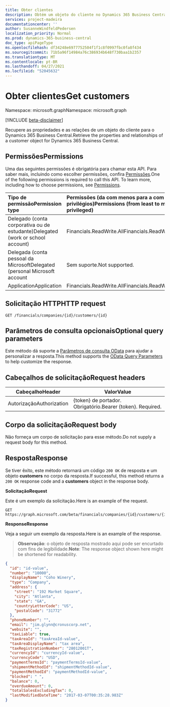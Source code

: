 ```yaml
---
title: Obter clientes
description: Obtém um objeto do cliente no Dynamics 365 Business Central.
services: project-madeira
documentationcenter: ''
author: SusanneWindfeldPedersen
localization_priority: Normal
ms.prod: dynamics-365-business-central
doc_type: apiPageType
ms.openlocfilehash: df34248e6977752504f1f1c8f0997fbc0fa8f434
ms.sourcegitcommit: 71b5a96f14984a76c386934b648f730baa1b2357
ms.translationtype: MT
ms.contentlocale: pt-BR
ms.lasthandoff: 04/27/2021
ms.locfileid: "52045632"
---
```

# <a name="get-customers"></a><span data-ttu-id="89ecc-103">Obter clientes</span><span class="sxs-lookup"><span data-stu-id="89ecc-103">Get customers</span></span>

<span data-ttu-id="89ecc-104">Namespace: microsoft.graph</span><span class="sxs-lookup"><span data-stu-id="89ecc-104">Namespace: microsoft.graph</span></span>

[!INCLUDE [beta-disclaimer](../../includes/beta-disclaimer.md)]

<span data-ttu-id="89ecc-105">Recupere as propriedades e as relações de um objeto do cliente para o Dynamics 365 Business Central.</span><span class="sxs-lookup"><span data-stu-id="89ecc-105">Retrieve the properties and relationships of a customer object for Dynamics 365 Business Central.</span></span>

## <a name="permissions"></a><span data-ttu-id="89ecc-106">Permissões</span><span class="sxs-lookup"><span data-stu-id="89ecc-106">Permissions</span></span>
<span data-ttu-id="89ecc-p101">Uma das seguintes permissões é obrigatória para chamar esta API. Para saber mais, incluindo como escolher permissões, confira [Permissões](/graph/permissions-reference).</span><span class="sxs-lookup"><span data-stu-id="89ecc-p101">One of the following permissions is required to call this API. To learn more, including how to choose permissions, see [Permissions](/graph/permissions-reference).</span></span>

|<span data-ttu-id="89ecc-109">Tipo de permissão</span><span class="sxs-lookup"><span data-stu-id="89ecc-109">Permission type</span></span> |<span data-ttu-id="89ecc-110">Permissões (da com menos para a com mais privilégios)</span><span class="sxs-lookup"><span data-stu-id="89ecc-110">Permissions (from least to most privileged)</span></span>|
|:---------------|:------------------------------------------|
|<span data-ttu-id="89ecc-111">Delegado (conta corporativa ou de estudante)</span><span class="sxs-lookup"><span data-stu-id="89ecc-111">Delegated (work or school account)</span></span>|<span data-ttu-id="89ecc-112">Financials.ReadWrite.All</span><span class="sxs-lookup"><span data-stu-id="89ecc-112">Financials.ReadWrite.All</span></span> |
|<span data-ttu-id="89ecc-113">Delegada (conta pessoal da Microsoft</span><span class="sxs-lookup"><span data-stu-id="89ecc-113">Delegated (personal Microsoft account</span></span>|<span data-ttu-id="89ecc-114">Sem suporte.</span><span class="sxs-lookup"><span data-stu-id="89ecc-114">Not supported.</span></span>|
|<span data-ttu-id="89ecc-115">Application</span><span class="sxs-lookup"><span data-stu-id="89ecc-115">Application</span></span>|<span data-ttu-id="89ecc-116">Financials.ReadWrite.All</span><span class="sxs-lookup"><span data-stu-id="89ecc-116">Financials.ReadWrite.All</span></span>|

## <a name="http-request"></a><span data-ttu-id="89ecc-117">Solicitação HTTP</span><span class="sxs-lookup"><span data-stu-id="89ecc-117">HTTP request</span></span>
```
GET /financials/companies/{id}/customers/{id}
```

## <a name="optional-query-parameters"></a><span data-ttu-id="89ecc-118">Parâmetros de consulta opcionais</span><span class="sxs-lookup"><span data-stu-id="89ecc-118">Optional query parameters</span></span>
<span data-ttu-id="89ecc-119">Este método dá suporte a [Parâmetros de consulta OData](/graph/query-parameters) para ajudar a personalizar a resposta.</span><span class="sxs-lookup"><span data-stu-id="89ecc-119">This method supports the [OData Query Parameters](/graph/query-parameters) to help customize the response.</span></span>

## <a name="request-headers"></a><span data-ttu-id="89ecc-120">Cabeçalhos de solicitação</span><span class="sxs-lookup"><span data-stu-id="89ecc-120">Request headers</span></span>
|<span data-ttu-id="89ecc-121">Cabeçalho</span><span class="sxs-lookup"><span data-stu-id="89ecc-121">Header</span></span>|<span data-ttu-id="89ecc-122">Valor</span><span class="sxs-lookup"><span data-stu-id="89ecc-122">Value</span></span>|
|------|-----|
|<span data-ttu-id="89ecc-123">Autorização</span><span class="sxs-lookup"><span data-stu-id="89ecc-123">Authorization</span></span>  |<span data-ttu-id="89ecc-p102">{token} de portador. Obrigatório.</span><span class="sxs-lookup"><span data-stu-id="89ecc-p102">Bearer {token}. Required.</span></span> |

## <a name="request-body"></a><span data-ttu-id="89ecc-126">Corpo da solicitação</span><span class="sxs-lookup"><span data-stu-id="89ecc-126">Request body</span></span>
<span data-ttu-id="89ecc-127">Não forneça um corpo de solicitação para esse método.</span><span class="sxs-lookup"><span data-stu-id="89ecc-127">Do not supply a request body for this method.</span></span>

## <a name="response"></a><span data-ttu-id="89ecc-128">Resposta</span><span class="sxs-lookup"><span data-stu-id="89ecc-128">Response</span></span>
<span data-ttu-id="89ecc-129">Se tiver êxito, este método retornará um código `200 OK` de resposta e um objeto **customers** no corpo da resposta.</span><span class="sxs-lookup"><span data-stu-id="89ecc-129">If successful, this method returns a `200 OK` response code and a **customers** object in the response body.</span></span>

<span data-ttu-id="89ecc-130">**Solicitação**</span><span class="sxs-lookup"><span data-stu-id="89ecc-130">**Request**</span></span>

<span data-ttu-id="89ecc-131">Este é um exemplo da solicitação.</span><span class="sxs-lookup"><span data-stu-id="89ecc-131">Here is an example of the request.</span></span>

```http
GET https://graph.microsoft.com/beta/financials/companies/{id}/customers/{id}
```

<span data-ttu-id="89ecc-132">**Response**</span><span class="sxs-lookup"><span data-stu-id="89ecc-132">**Response**</span></span>

<span data-ttu-id="89ecc-133">Veja a seguir um exemplo da resposta.</span><span class="sxs-lookup"><span data-stu-id="89ecc-133">Here is an example of the response.</span></span> 

> <span data-ttu-id="89ecc-134">**Observação**: o objeto de resposta mostrado aqui pode ser encurtado com fins de legibilidade.</span><span class="sxs-lookup"><span data-stu-id="89ecc-134">**Note**: The response object shown here might be shortened for readability.</span></span>

```json
{
  "id": "id-value",
  "number": "10000",
  "displayName": "Coho Winery",
  "type": "Company",
  "address": {
    "street": "192 Market Square",
    "city": "Atlanta",
    "state": "GA",
    "countryLetterCode": "US",
    "postalCode": "31772"
  },
  "phoneNumber": "",
  "email": "jim.glynn@cronuscorp.net",
  "website": "",
  "taxLiable": true,
  "taxAreaId": "taxAreaId-value",
  "taxAreaDisplayName": "tax area",
  "taxRegistrationNumber": "28012001T",
  "currencyId": "currencyId-value",
  "currencyCode": "USD",
  "paymentTermsId": "paymentTermsId-value",
  "shipmentMethodId": "shipmentMethodId-value",
  "paymentMethodId": "paymentMethodId-value",
  "blocked": " ",
  "balance": 0,
  "overdueAmount": 0,
  "totalSalesExcludingTax": 0,
  "lastModifiedDateTime": "2017-03-07T00:35:28.983Z"
}
```



